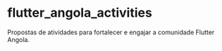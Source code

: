 # flutter_angola_activities
Propostas de atividades para fortalecer e engajar a comunidade Flutter Angola.
